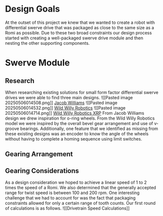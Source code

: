 # Design Goals
At the outset of this project we knew that we wanted to create a robot with differential swerve drive that was packaged as close to the same size as a Romi as possible. Due to these two broad constraints our design process started with creating a well-packaged swerve drive module and then nesting the other supporting components.
# Swerve Module
## Research 
When researching existing solutions for small form factor differential swerve drives we were able to find three main designs.
![[Pasted image 20250506014508.png]]
[Jacob Williams](https://www.printables.com/model/950641-xrp-differential-swerve-drive-robot)
![[Pasted image 20250506014532.png]]
[Wild Willy Robotics](https://www.thingiverse.com/thing:5579384)
![[Pasted image 20250506014714.png]]
[Wild Willy Robotics XRP](https://www.printables.com/model/951372-omnidirectional-xrp-robot)
From Jacob Williams design we drew inspiration for o-ring wheels. From the Wild Willy Robotics model we were inspired by the overall bevel gear arrangement and use of v-groove bearings.
Additionally, one feature that we identified as missing from these existing designs was an encoder to know the angle of the wheels without having to complete a homing sequence using limit switches.
## Gearing Arrangement

## Gearing Considerations
As a design consideration we hoped to achieve a linear speed of 1 to 2 times the speed of a Romi. We also determined that the generally accepted range for twist speed is between 100 and 200 rpm.
One interesting challenge that we had to account for was the fact that packaging constraints allowed for only a certain range of tooth counts. Our first round of calculations is as follows.
![[Drivetrain Speed Calculations]]
